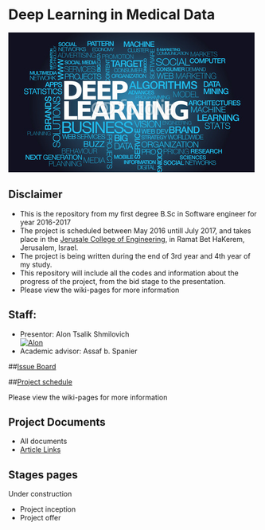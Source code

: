 # Deep Learning in Medical Data

![Project logo](https://github.com/alonshmilo/MedicalData_jce/blob/master/pics/logo.jpg?raw=true)


## Disclaimer
* This is the repository from my first degree B.Sc in Software engineer for year 2016-2017
* The project is scheduled between May 2016 untill July 2017, and takes place in the [Jerusale College of Engineering](www.jce.ac.il), in Ramat Bet HaKerem, Jerusalem, Israel.
* The project is being written during the end of 3rd year and 4th year of my study. 
* This repository will include all the codes and information about the progress of the project, from the bid stage to the presentation.
* Please view the wiki-pages for more information

## Staff:
* Presentor: Alon Tsalik Shmilovich <br>
[![Alon](https://avatars1.githubusercontent.com/u/17544440?v=3&s=80)](https://github.com/alonshmilo)
* Academic advisor: Assaf b. Spanier

##[Issue Board](https://huboard.com/alonshmilo/MedicalData_jce/)

##[Project schedule](https://calendar.google.com/calendar/embed?src=42dhkqae5c9avq8hv4cbs1j5t0%40group.calendar.google.com&ctz=Asia/Jerusalem)

Please view the wiki-pages for more information

## Project Documents
- All documents
- [Article Links](https://github.com/alonshmilo/MedicalData_jce/wiki/Article-Links)

## Stages pages
Under construction
- Project inception
- Project offer